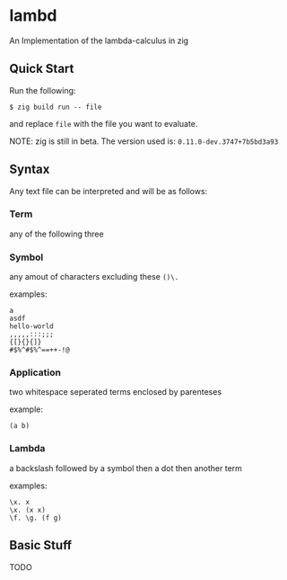 # lambd
An Implementation of the lambda-calculus in zig

## Quick Start

Run the following:
```shell
$ zig build run -- file
```
and replace `file` with the file you want to evaluate.

NOTE: zig is still in beta. The version used is: `0.11.0-dev.3747+7b5bd3a93`

## Syntax

Any text file can be interpreted and will be as follows:

### Term

any of the following three 

### Symbol

any amout of characters excluding these `()\.`

examples:
```
a
asdf
hello-world
,,,,,:::;;;
{[}{}{]}
#$%^#$%^==++-!@
```

### Application

two whitespace seperated terms enclosed by parenteses

example:
```
(a b)
```

### Lambda

a backslash followed by a symbol then a dot then another term

examples:
```
\x. x
\x. (x x)
\f. \g. (f g)
```

## Basic Stuff

TODO
